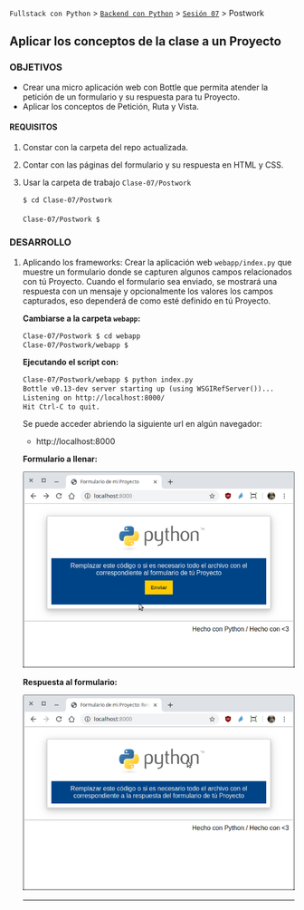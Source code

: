 `Fullstack con Python` > [`Backend con Python`](../../Readme.md) > [`Sesión 07`](../Readme.md) > Postwork
## Aplicar los conceptos de la clase a un Proyecto

### OBJETIVOS
 - Crear una micro aplicación web con Bottle que permita atender la petición de un formulario y su respuesta para tu Proyecto.
 - Aplicar los conceptos de Petición, Ruta y Vista.

#### REQUISITOS
1. Constar con la carpeta del repo actualizada.
1. Contar con las páginas del formulario y su respuesta en HTML y CSS.
1. Usar la carpeta de trabajo `Clase-07/Postwork`

   ```sh
   $ cd Clase-07/Postwork

   Clase-07/Postwork $
   ```

### DESARROLLO
1. Aplicando los frameworks: Crear la aplicación web `webapp/index.py` que muestre un formulario donde se capturen algunos campos relacionados con tú Proyecto. Cuando el formulario sea enviado, se mostrará una respuesta con un mensaje y opcionalmente los valores los campos capturados, eso dependerá de como esté definido en tú Proyecto.

   __Cambiarse a la carpeta `webapp`:__
   ```console
   Clase-07/Postwork $ cd webapp
   Clase-07/Postwork/webapp $
   ```

   __Ejecutando el script con:__

   ```console
   Clase-07/Postwork/webapp $ python index.py
   Bottle v0.13-dev server starting up (using WSGIRefServer())...
   Listening on http://localhost:8000/
   Hit Ctrl-C to quit.
   ```

   Se puede acceder abriendo la siguiente url en algún navegador:
   - http://localhost:8000

   __Formulario a llenar:__

   ![Vista del formulario a llenar de tú Proyecto](assets/formulario.png)

   __Respuesta al formulario:__

   ![Vista del la respuesta después de haber llenado el formulario](assets/formulario-respuesta.png)
   ***
